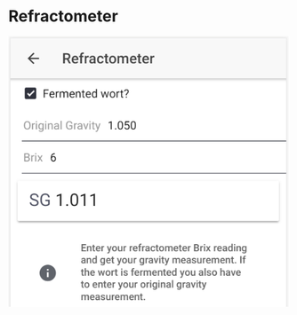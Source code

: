 # Refractometer

![Convert Brix to SG, or calculate fermented SG based on OG and Brix reading](../.gitbook/assets/image%20%2844%29.png)



